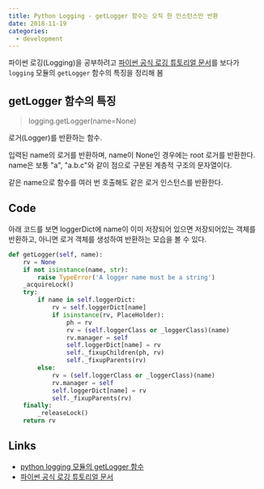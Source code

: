 ```yaml
---
title: Python Logging - getLogger 함수는 오직 한 인스턴스만 반환
date: 2018-11-19
categories:
  - development
---
```


파이썬 로깅(Logging)을 공부하려고 [파이썬 공식 로깅 튜토리얼 문서](https://docs.python.org/ko/3/howto/logging.html#logging-basic-tutorial)를 보다가 `logging` 모듈의 `getLogger` 함수의 특징을 정리해 봄


## getLogger 함수의 특징

> logging.getLogger(name=None)

로거(Logger)를 반환하는 함수.

입력된 name의 로거를 반환하며, name이 None인 경우에는 root 로거를 반환한다. name은 보통 "a", "a.b.c"와 같이 점으로 구분된 계층적 구조의 문자열이다.

같은 name으로 함수를 여러 번 호출해도 같은 로거 인스턴스를 반환한다.

## Code

아래 코드를 보면 loggerDict에 name이 이미 저장되어 있으면 저장되어있는 객체를 반환하고, 아니면 로거 객체를 생성하여 반환하는 모습을 볼 수 있다.

```python
def getLogger(self, name):
    rv = None
    if not isinstance(name, str):
        raise TypeError('A logger name must be a string')
    _acquireLock()
    try:
        if name in self.loggerDict:
            rv = self.loggerDict[name]
            if isinstance(rv, PlaceHolder):
                ph = rv
                rv = (self.loggerClass or _loggerClass)(name)
                rv.manager = self
                self.loggerDict[name] = rv
                self._fixupChildren(ph, rv)
                self._fixupParents(rv)
        else:
            rv = (self.loggerClass or _loggerClass)(name)
            rv.manager = self
            self.loggerDict[name] = rv
            self._fixupParents(rv)
    finally:
        _releaseLock()
    return rv
```

## Links
- [python logging 모듈의 getLogger 함수](https://github.com/python/cpython/blob/3.7/Lib/logging/__init__.py#L1221)
- [파이썬 공식 로깅 튜토리얼 문서](https://docs.python.org/ko/3/howto/logging.html#logging-basic-tutorial)
